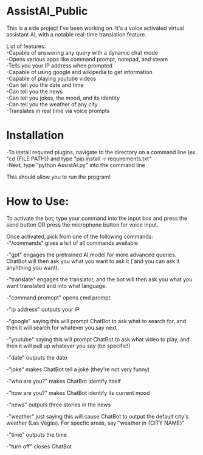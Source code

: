# AssistAI_Public
This is a side project I've been working on. It's a voice activated virtual assistant AI, with a notable real-time translation feature.

List of features:  
-Capable of answering any query with a dynamic chat mode  
-Opens various apps like command prompt, notepad, and steam  
-Tells you your IP address when prompted  
-Capable of using google and wikipedia to get information  
-Capable of playing youtube videos  
-Can tell you the date and time  
-Can tell you the news  
-Can tell you jokes, the mood, and its identity  
-Can tell you the weather of any city  
-Translates in real time via voice prompts      

# Installation  
-To install required plugins, navigate to the directory on a command line (ex. "cd {FILE PATH}) and type "pip install -r requirements.txt"    
-Next, type "python AssistAI.py" into the command line  

This should allow you to run the program!  

# How to Use:  
To activate the bot, type your command into the input box and press the send button OR press the microphone button for voice input. 

Once activated, pick from one of the following commands:  
-"/commands" gives a lsit of all commands available  

-"gpt" engages the pretrained AI model for more advanced queries. ChatBot will then ask you what you want to ask it ( and you can ask it anyhthing you want).  

-"translate" engages the translator, and the bot will then ask you what you want translated and into what language.  

-"command promopt" opens cmd prompt  

-"ip address" outputs your IP  

-"google" saying this will prompt ChatBot to ask what to search for, and then it will search for whatever you say next 

-"youtube" saying this will prompt ChatBot to ask what video to play, and then it will pull up whatever you say (be specific!)  

-"date" outputs the date  

-"joke" makes ChatBot tell a joke (they're not very funny)  

-"who are you?" makes ChatBot identify itself

-"how are you?" makes ChatBot identify its current mood

-"news" outputs three stories in the news  

-"weather" just saying this will cause ChatBot to output the default city's weather (Las Vegas). For specfic areas, say "weather in {CITY NAME}" 

-"time" outputs the time  

-"turn off" closes ChatBot
